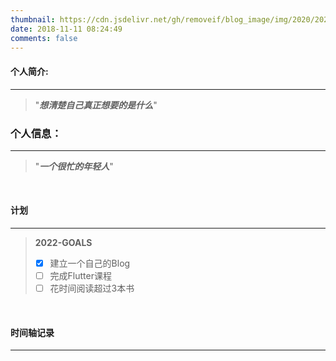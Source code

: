 ```yaml
---
thumbnail: https://cdn.jsdelivr.net/gh/removeif/blog_image/img/2020/20201030172650.png
date: 2018-11-11 08:24:49
comments: false
---
```


#### 个人简介:

---
>"***想清楚自己真正想要的是什么***"

### 个人信息：

---
>"***一个很忙的年轻人***"

<br>

#### 计划

---
>**2022-GOALS**              
>+ [x] 建立一个自己的Blog
>+ [ ] 完成Flutter课程
>+ [ ] 花时间阅读超过3本书

<!-- **2019计划**

---
2018.12.31/21:59:00->更新于2019.12.31
>**2019-GOALS**
>+ [x] 购买的专业书籍至少看完一遍（并发、重构、设计模式...）-> 95%
> **额外：**
>+ [x] 追了很多剧
> **总结：**
>+ 有优点有缺点，没坚持下来的还是太多，追了太多剧。以后多学习，多思考！ -->


<br>

#### 时间轴记录

---

<div class="time-axis-main">
	<ul class="time-axis"></ul>
</div>
<script src="/js/about-me.js"></script>
<br>
<br>